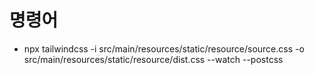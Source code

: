 # 명령어
- npx tailwindcss -i src/main/resources/static/resource/source.css -o src/main/resources/static/resource/dist.css --watch --postcss